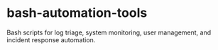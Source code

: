 # bash-automation-tools
Bash scripts for log triage, system monitoring, user management, and incident response automation.
